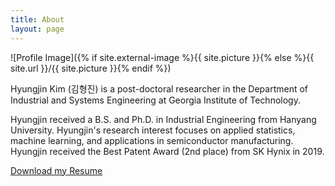 ```yaml
---
title: About
layout: page
---
```

![Profile Image]({% if site.external-image %}{{ site.picture }}{% else %}{{ site.url }}/{{ site.picture }}{% endif %})

<p>
Hyungjin Kim (김형진) is a post-doctoral researcher in the Department of Industrial and Systems Engineering at Georgia Institute of Technology.

Hyungjin received a B.S. and Ph.D. in Industrial Engineering from Hanyang University. Hyungjin's research interest focuses on applied statistics, machine learning, and applications in semiconductor manufacturing. Hyungjin received the Best Patent Award (2nd place) from SK Hynix in 2019.</p>

<a href="{{ site.baseurl }}/assets/images/CV_20241017.pdf" target="_blank">Download my Resume</a>

<!--
<h2>Skills</h2>

<ul class="skill-list">
	<li>Matlab</li>
	<li>Python</li>
	<li>C#</li>
	<li>Simio(stochastic simulation modeling)</li>
	<li>MySQL</li>
	<li>R</li>
</ul>
-->
<!-- <h2>Projects</h2>

<ul>
	<li><a href="https://github.com/">Lorem Lorem</a></li>
	<li><a href="https://github.com/">Ipsum Dolor</a></li>
	<li><a href="https://github.com/">Dolor Lorem</a></li>
</ul> -->
